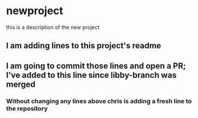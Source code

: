 # newproject 
this is a description of the new project 
## I am adding lines to this project's readme
## I am going to commit those lines and open a PR; I've added to this line since libby-branch was merged


### Without changing any lines above chris is adding a fresh line to the repository
